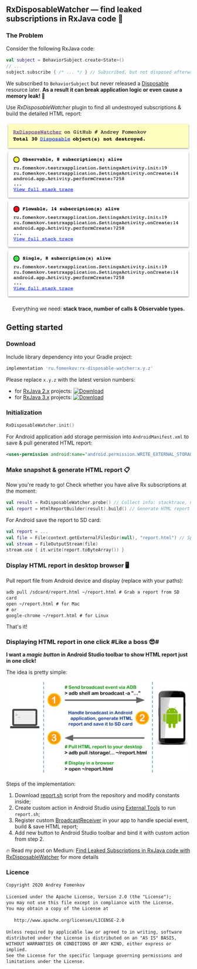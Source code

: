 ## RxDisposableWatcher — find leaked subscriptions in RxJava code 🐞
### The Problem
Consider the following RxJava code:
```kotlin
val subject = BehaviorSubject.create<State>()
// ...
subject.subscribe { /* ... */ } // Subscribed, but not disposed afterwards!
```
We subscribed to `BehaviorSubject` but never released a [Disposable](http://reactivex.io/RxJava/2.x/javadoc/io/reactivex/disposables/Disposable.html) resource later. **As a result it can break application logic or even cause a memory leak! 💩**

Use _RxDisposableWatcher_ plugin to find all undestroyed subscriptions & build the detailed HTML report:
<p align="center">
  <img src="https://github.com/andreyfomenkov/rx-disposable-watcher/blob/1.x/images/report.png" width="600">
</p>
<p align="center">
  <span>Everything we need: </span>
  <b>stack trace, number of calls & Observable types.</b>
</p>

## Getting started
### Download
Include library dependency into your Gradle project:
```groovy
implementation 'ru.fomenkov:rx-disposable-watcher:x.y.z'
```
Please replace `x.y.z` with the latest version numbers:
- for [RxJava 2.x](https://github.com/ReactiveX/RxJava/tree/2.x) projects:
[ ![Download](https://api.bintray.com/packages/andreyfomenkov/maven/rx-disposable-watcher/images/download.svg?version=1.0.0) ](https://bintray.com/andreyfomenkov/maven/rx-disposable-watcher/1.0.0/link)
- for [RxJava 3.x](https://github.com/ReactiveX/RxJava/tree/3.x) projects:
[ ![Download](https://api.bintray.com/packages/andreyfomenkov/maven/rx-disposable-watcher/images/download.svg?version=1.0.0) ](https://bintray.com/andreyfomenkov/maven/rx-disposable-watcher/1.0.0/link)

### Initialization
```kotlin
RxDisposableWatcher.init()
```
For Android application add storage permission into `AndroidManifest.xml` to save & pull generated HTML report:
```xml
<uses-permission android:name="android.permission.WRITE_EXTERNAL_STORAGE" />
```

### Make snapshot & generate HTML report 📋
Now you're ready to go! Check whether you have alive Rx subscriptions at the moment:
```kotlin
val result = RxDisposableWatcher.probe() // Collect info: stacktrace, number of calls, type
val report = HtmlReportBuilder(result).build() // Generate HTML report
```
For Android save the report to SD card:
```kotlin
val report = ...
val file = File(context.getExternalFilesDir(null), "report.html") // Specify filename
val stream = FileOutputStream(file)
stream.use { it.write(report.toByteArray()) }
```

### Display HTML report in desktop browser 🖥
Pull report file from Android device and display (replace with your paths):
```shell
adb pull /sdcard/report.html ~/report.html # Grab a report from SD card
open ~/report.html # for Mac
# or
google-chrome ~/report.html # for Linux
```
That's it!

### Displaying HTML report in one click #Like a boss 😎#
**I want a _magic button_ in Android Studio toolbar to show HTML report just in one click!**

The idea is pretty simple:
<p align="center">
  <img src="https://github.com/andreyfomenkov/rx-disposable-watcher/blob/1.x/images/magic.png" width="650">
</p>

Steps of the implementation:
1. Download [report.sh](https://github.com/andreyfomenkov/rx-disposable-watcher/blob/1.x/images/magic.png) script from the repository and modify constants inside;
2. Create custom action in Android Studio using [External Tools](https://www.jetbrains.com/help/idea/settings-tools-external-tools.html) to run `report.sh`;
3. Register custom [BroadcastReceiver](https://developer.android.com/reference/android/content/BroadcastReceiver) in your app to handle special event, build & save HTML report;
4. Add new button to Android Studio toolbar and bind it with custom action from step 2.

🔥 Read my post on Medium: [Find Leaked Subscriptions in RxJava code with RxDisposableWatcher](https://medium.com/p/8c2226dce01c/edit) for more details

### Licence
```
Copyright 2020 Andrey Fomenkov

Licensed under the Apache License, Version 2.0 (the "License");
you may not use this file except in compliance with the License.
You may obtain a copy of the License at

   http://www.apache.org/licenses/LICENSE-2.0

Unless required by applicable law or agreed to in writing, software
distributed under the License is distributed on an "AS IS" BASIS,
WITHOUT WARRANTIES OR CONDITIONS OF ANY KIND, either express or implied.
See the License for the specific language governing permissions and
limitations under the License.
```
